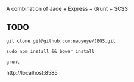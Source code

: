 A combination of Jade + Express + Grunt + SCSS

## TODO

`git clone git@github.com:naoyeye/JEGS.git`

`sudo npm install && bower install`

`grunt`

http://localhost:8585
